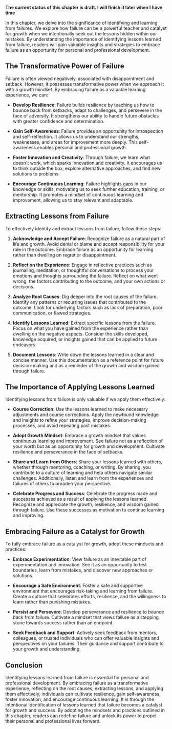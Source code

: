 **The current status of this chapter is draft. I will finish it later when I have time**

In this chapter, we delve into the significance of identifying and learning from failures. We explore how failure can be a powerful teacher and catalyst for growth when we intentionally seek out the lessons hidden within our mistakes. By understanding the importance of identifying lessons learned from failure, readers will gain valuable insights and strategies to embrace failure as an opportunity for personal and professional development.

The Transformative Power of Failure
-----------------------------------

Failure is often viewed negatively, associated with disappointment and setback. However, it possesses transformative power when we approach it with a growth mindset. By embracing failure as a valuable learning experience, we can:

* **Develop Resilience**: Failure builds resilience by teaching us how to bounce back from setbacks, adapt to challenges, and persevere in the face of adversity. It strengthens our ability to handle future obstacles with greater confidence and determination.

* **Gain Self-Awareness**: Failure provides an opportunity for introspection and self-reflection. It allows us to understand our strengths, weaknesses, and areas for improvement more deeply. This self-awareness enables personal and professional growth.

* **Foster Innovation and Creativity**: Through failure, we learn what doesn't work, which sparks innovation and creativity. It encourages us to think outside the box, explore alternative approaches, and find new solutions to problems.

* **Encourage Continuous Learning**: Failure highlights gaps in our knowledge or skills, motivating us to seek further education, training, or mentorship. It promotes a mindset of continuous learning and improvement, allowing us to stay relevant and adaptable.

Extracting Lessons from Failure
-------------------------------

To effectively identify and extract lessons from failure, follow these steps:

1. **Acknowledge and Accept Failure**: Recognize failure as a natural part of life and growth. Avoid denial or blame and accept responsibility for your role in the outcome. Embrace failure as an opportunity for learning rather than dwelling on regret or disappointment.

2. **Reflect on the Experience**: Engage in reflective practices such as journaling, meditation, or thoughtful conversations to process your emotions and thoughts surrounding the failure. Reflect on what went wrong, the factors contributing to the outcome, and your own actions or decisions.

3. **Analyze Root Causes**: Dig deeper into the root causes of the failure. Identify any patterns or recurring issues that contributed to the outcome. Look for underlying factors such as lack of preparation, poor communication, or flawed strategies.

4. **Identify Lessons Learned**: Extract specific lessons from the failure. Focus on what you have gained from the experience rather than dwelling on the negative aspects. Consider the skills developed, knowledge acquired, or insights gained that can be applied to future endeavors.

5. **Document Lessons**: Write down the lessons learned in a clear and concise manner. Use this documentation as a reference point for future decision-making and as a reminder of the growth and wisdom gained through failure.

The Importance of Applying Lessons Learned
------------------------------------------

Identifying lessons from failure is only valuable if we apply them effectively:

* **Course Correction**: Use the lessons learned to make necessary adjustments and course corrections. Apply the newfound knowledge and insights to refine your strategies, improve decision-making processes, and avoid repeating past mistakes.

* **Adopt Growth Mindset**: Embrace a growth mindset that values continuous learning and improvement. See failure not as a reflection of your worth but as an opportunity for growth and development. Cultivate resilience and perseverance in the face of setbacks.

* **Share and Learn from Others**: Share your lessons learned with others, whether through mentoring, coaching, or writing. By sharing, you contribute to a culture of learning and help others navigate similar challenges. Additionally, listen and learn from the experiences and failures of others to broaden your perspective.

* **Celebrate Progress and Success**: Celebrate the progress made and successes achieved as a result of applying the lessons learned. Recognize and appreciate the growth, resilience, and wisdom gained through failure. Use these successes as motivation to continue learning and improving.

Embracing Failure as a Catalyst for Growth
------------------------------------------

To fully embrace failure as a catalyst for growth, adopt these mindsets and practices:

* **Embrace Experimentation**: View failure as an inevitable part of experimentation and innovation. See it as an opportunity to test boundaries, learn from mistakes, and discover new approaches or solutions.

* **Encourage a Safe Environment**: Foster a safe and supportive environment that encourages risk-taking and learning from failure. Create a culture that celebrates efforts, resilience, and the willingness to learn rather than punishing mistakes.

* **Persist and Persevere**: Develop perseverance and resilience to bounce back from failure. Cultivate a mindset that views failure as a stepping stone towards success rather than an endpoint.

* **Seek Feedback and Support**: Actively seek feedback from mentors, colleagues, or trusted individuals who can offer valuable insights and perspectives on your failures. Their guidance and support contribute to your growth and understanding.

Conclusion
----------

Identifying lessons learned from failure is essential for personal and professional development. By embracing failure as a transformative experience, reflecting on the root causes, extracting lessons, and applying them effectively, individuals can cultivate resilience, gain self-awareness, foster innovation, and encourage continuous learning. It is through the intentional identification of lessons learned that failure becomes a catalyst for growth and success. By adopting the mindsets and practices outlined in this chapter, readers can redefine failure and unlock its power to propel their personal and professional lives forward.
